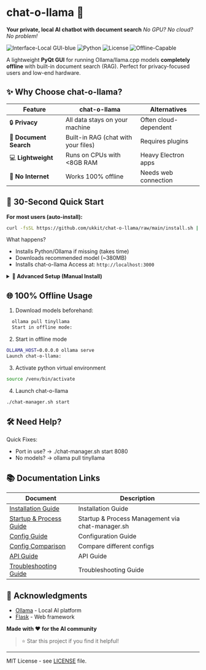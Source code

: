 # chat-o-llama 🦙

**Your private, local AI chatbot with document search**
*No GPU? No cloud? No problem!*

![Interface-Local GUI-blue](https://img.shields.io/badge/Interface-Local_GUI-blue) ![Python](https://img.shields.io/badge/Python-3.8%2B-green) ![License](https://img.shields.io/badge/License-MIT-yellow) ![Offline-Capable](https://img.shields.io/badge/Offline-100%25-brightgreen)

A lightweight **PyQt GUI** for running Ollama/llama.cpp models **completely offline** with built-in document search (RAG). Perfect for privacy-focused users and low-end hardware.

## ✨ Why Choose chat-o-llama?

| Feature | chat-o-llama | Alternatives |
|---------|-------------|--------------|
| 🔒 **Privacy** | All data stays on your machine | Often cloud-dependent |
| 📂 **Document Search** | Built-in RAG (chat with your files) | Requires plugins |
| 💻 **Lightweight** | Runs on CPUs with <8GB RAM | Heavy Electron apps |
| 🚫 **No Internet** | Works 100% offline | Needs web connection |

## 🚀 30-Second Quick Start

**For most users (auto-install):**

```bash
curl -fsSL https://github.com/ukkit/chat-o-llama/raw/main/install.sh | sh
```

What happens?
- Installs Python/Ollama if missing (takes time)
- Downloads recommended model (~380MB)
- Installs chat-o-llama
Access at: ```http://localhost:3000```

<details> <summary><b>🔧 Advanced Setup (Manual Install)</b></summary>

For detailed manual installation steps, see **[install.md](./docs/install.md)**

```bash
git clone https://github.com/ukkit/chat-o-llama.git
cd chat-o-llama
python3 -m venv venv
source venv/bin/activate
pip install -r requirements.txt
./chat-manager.sh start
```

</details>

## 🌐 100% Offline Usage

1. Download models beforehand:

```bash
  ollama pull tinyllama
  Start in offline mode:
  ```

2. Start in offline mode

  ```bash
  OLLAMA_HOST=0.0.0.0 ollama serve
  Launch chat-o-llama:
  ```

3. Activate python virtual environment

  ```bash
  source /venv/bin/activate
  ```

4. Launch chat-o-llama

  ```bash
  ./chat-manager.sh start
```

## 🛠️ Need Help?

Quick Fixes:

- Port in use? → ./chat-manager.sh start 8080
- No models? → ollama pull tinyllama

## 📚 Documentation Links

| Document | Description |
|---------|-------------|
| [Installation Guide](./docks/install.md) | Installation Guide |
| [Startup & Process Guide](./docks/chat_manager_docs.md) | Startup & Process Management via chat-manager.sh |
| [Config Guide](./docs/config.md) | Configuration Guide |
| [Config Comparison](./docs/config_comparison.md) | Compare different configs |
| [API Guide](./docs/api.md) | API Guide |
| [Troubleshooting Guide](./docs/troubleshooting.md) | Troubleshooting Guide |



## 🙏 Acknowledgments

- [Ollama](https://ollama.ai/) - Local AI platform
- [Flask](https://flask.palletsprojects.com/) - Web framework

**Made with ❤️ for the AI community**

> ⭐ Star this project if you find it helpful!

---

MIT License - see [LICENSE](LICENSE) file.